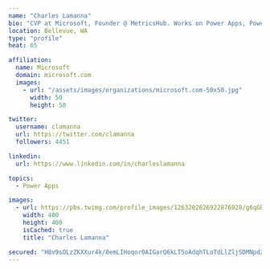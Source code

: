 ```yaml
---
name: "Charles Lamanna"
bio: "CVP at Microsoft, Founder @ MetricsHub. Works on Power Apps, Power Automate, Power Virtual Agent, Common Data Service and Dynamics 365."
location: Bellevue, WA
type: "profile"
heat: 65

affiliation:
  name: Microsoft
  domain: microsoft.com
  images:
    - url: "/assets/images/organizations/microsoft.com-50x50.jpg"
      width: 50
      height: 50

twitter:
  username: clamanna
  url: https://twitter.com/clamanna
  followers: 4451

linkedin:
  url: https://www.linkedin.com/in/charleslamanna

topics:
  - Power Apps

images:
  - url: https://pbs.twimg.com/profile_images/1263202626922876928/g6qGbHZ-_400x400.jpg
    width: 400
    height: 400
    isCached: true
    title: "Charles Lamanna"

secured: "H8v9sOLzZKXXur4k/8emLIHoqor0AIGarQ6kLT5oAdqhTLoTdLlZljSDMNpd2vsVuFX7ne+OFvC7Tay/Bc3mK7kr7HUV4yNIZui+y55mn6LV+Dq3Dmg5dr2MtW24Kj6oi4xxCt4MOOswpbqx9QolRlHTzmOssBNT67t9drW2eZrxH69Ni4vOZEcTb7CY463Zpl7/+cUb3eLZjvvcD8xGvYoHu7KZiPvpMzdganhFe6ZqxZeRMr6mT7PA556bKFSF3yv4eB8fjIeP2hreMMPCNCfitmICw6Jfmyy8icx7ug/JhCKqUj20WSXo9OCVEL5fThYyb6NNGzYeGk5C45s2cTUAl6/qCuq6NhvUbyc8sIX5DudMAxkNI23Wpm8wWnrR5py+ompwtAvwLK9yRcJXi8Y40GWThpOZAf4mqgfGH94=;ji86Dg+5GJGUdc3TMcHi+g=="
---
```



